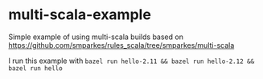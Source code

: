 # multi-scala-example

Simple example of using multi-scala builds based on https://github.com/smparkes/rules_scala/tree/smparkes/multi-scala

I run this example with `bazel run hello-2.11 && bazel run hello-2.12 && bazel run hello`
